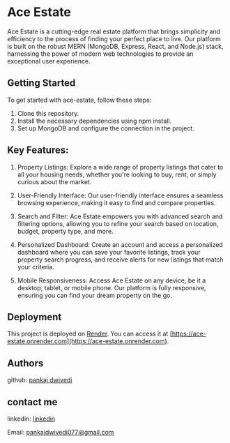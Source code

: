 # Ace Estate

Ace Estate is a cutting-edge real estate platform that brings simplicity and efficiency to the process of finding your perfect place to live. Our platform is built on the robust MERN (MongoDB, Express, React, and Node.js) stack, harnessing the power of modern web technologies to provide an exceptional user experience.

## Getting Started

To get started with ace-estate, follow these steps:

1. Clone this repository.
2. Install the necessary dependencies using npm install.
3. Set up MongoDB and configure the connection in the project.

## Key Features:

1. Property Listings: Explore a wide range of property listings that cater to all your housing needs, whether you're looking to buy, rent, or simply curious about the market.

2. User-Friendly Interface: Our user-friendly interface ensures a seamless browsing experience, making it easy to find and compare properties.

3. Search and Filter: Ace Estate empowers you with advanced search and filtering options, allowing you to refine your search based on location, budget, property type, and more.

4. Personalized Dashboard: Create an account and access a personalized dashboard where you can save your favorite listings, track your property search progress, and receive alerts for new listings that match your criteria.

5. Mobile Responsiveness: Access Ace Estate on any device, be it a desktop, tablet, or mobile phone. Our platform is fully responsive, ensuring you can find your dream property on the go.

## Deployment

This project is deployed on [Render](https://render.com). You can access it at [https://ace-estate.onrender.com](https://ace-estate.onrender.com).

## Authors

github: [pankaj dwivedi](https://github.com/pankajdwivedi077)

## contact me 

linkedin: [linkedin](https://www.linkedin.com/in/pankaj-dwivedi-/)

Email: pankajdwivedi077@gmail.com
